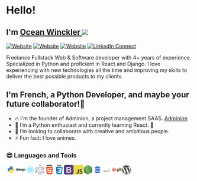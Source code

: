 <h1>Hello!</h1>

<h2>I'm <a href="https://www.linkedin.com/in/ocean-winckler-26998a144/" target="_blank">Ocean Winckler </a><img src="https://github.com/alok722/alok722/blob/master/images/gif/Hi.gif" width="24px"></h2>

[![Website](https://img.shields.io/website?label=myadminion.com&style=for-the-badge&url=https://myadminion.com)](https://myadminion.com)
[![Website](https://img.shields.io/website?label=oceanwinckler.com&style=for-the-badge&url=http://www.oceanwinckler.com)](http://www.oceanwinckler.com)
[![Website](https://img.shields.io/website?label=arkalys.com&style=for-the-badge&url=https://arkalys.herokuapp.com)](https://arkalys.herokuapp.com)
[![LinkedIn Connect](https://img.shields.io/badge/LinkedIn-Connect-blue?style=for-the-badge&logo=linkedin)](https://www.linkedin.com/in/ocean-winckler-26998a144/)

Freelance Fullstack Web & Software developer with 4+ years of experience. Specialized in Python and proficient in React and Django. I love experiencing with new technologies all the time and improving my skills to deliver the best possible products to my clients.

## I'm French, a Python Developer, and maybe your future collaborator!🙌

- 🔥 I'm the founder of Adminion, a project management SAAS. [Adminion](https://myadminion.com) 
- 🌱 I’m a Python enthusiast and currently learning React. 🧡
- 👯 I’m looking to collaborate with creative and ambitious people.
- ⚡ Fun fact: I love animes.

### 😎 Languages and Tools

<img align="left" alt="HTML5" width="26px" src="https://raw.githubusercontent.com/github/explore/80688e429a7d4ef2fca1e82350fe8e3517d3494d/topics/python/python.png" />
<img align="left" alt="HTML5" width="26px" src="https://raw.githubusercontent.com/github/explore/80688e429a7d4ef2fca1e82350fe8e3517d3494d/topics/django/django.png" />
<img align="left" alt="HTML5" width="26px" src="https://raw.githubusercontent.com/github/explore/80688e429a7d4ef2fca1e82350fe8e3517d3494d/topics/react/react.png" />
<img align="left" alt="HTML5" width="26px" src="https://raw.githubusercontent.com/github/explore/80688e429a7d4ef2fca1e82350fe8e3517d3494d/topics/electron/electron.png" />
<img align="left" alt="HTML5" width="26px" src="https://raw.githubusercontent.com/github/explore/80688e429a7d4ef2fca1e82350fe8e3517d3494d/topics/html/html.png" />
<img align="left" alt="CSS3" width="26px" src="https://raw.githubusercontent.com/github/explore/80688e429a7d4ef2fca1e82350fe8e3517d3494d/topics/css/css.png" />
<img align="left" alt="Bootstrap" width="26px" src="https://raw.githubusercontent.com/github/explore/80688e429a7d4ef2fca1e82350fe8e3517d3494d/topics/bootstrap/bootstrap.png" />
<img align="left" alt="JavaScript" width="26px" src="https://raw.githubusercontent.com/github/explore/80688e429a7d4ef2fca1e82350fe8e3517d3494d/topics/javascript/javascript.png" />
<img align="left" alt="Node.js" width="26px" src="https://raw.githubusercontent.com/github/explore/80688e429a7d4ef2fca1e82350fe8e3517d3494d/topics/nodejs/nodejs.png" />
<img align="left" alt="SQL" width="26px" src="https://raw.githubusercontent.com/github/explore/80688e429a7d4ef2fca1e82350fe8e3517d3494d/topics/sql/sql.png" />
<img align="left" alt="MySQL" width="26px" src="https://raw.githubusercontent.com/github/explore/80688e429a7d4ef2fca1e82350fe8e3517d3494d/topics/mysql/mysql.png" />
<img align="left" alt="Git" width="26px" src="https://raw.githubusercontent.com/github/explore/80688e429a7d4ef2fca1e82350fe8e3517d3494d/topics/git/git.png" />
<img align="left" alt="wordpress" width="26px" src="https://raw.githubusercontent.com/github/explore/80688e429a7d4ef2fca1e82350fe8e3517d3494d/topics/wordpress/wordpress.png" />
